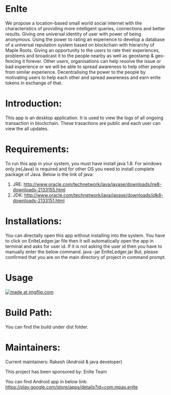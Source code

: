 
# Enlte
We propose a location-based small world social internet with the characteristics of providing more
intelligent queries, connections and better results. Giving one universal identity of user with power of
being anonymous. Using the power to rating an experience to develop a database of a universal
reputation system based on blockchain with hierarchy of Maple Roots. Giving an opportunity to the users
to rate their experiences, problems and broadcast it to the people nearby as well as geostamp &
geo-fencing it forever. Other users, organisations can help resolve the issue or bad experience or we will
be able to spread awareness to help other people from similar experience. Decentralising the power to
the people by motivating users to help each other and spread awareness and earn enlte tokens in
exchange of that.

# Introduction: 
This app is an desktop application. It is used to view the logs of all ongoing transaction in blockchain. These trasactions are public and each user can view the all updates.

# Requirements:
To run this app in your system, you must have install java 1.8. For windows only jre(Java) is required and for other OS you need to install complete package of Java. Below is the link of java:
1. JRE: http://www.oracle.com/technetwork/java/javase/downloads/jre8-downloads-2133155.html
2. JDK: http://www.oracle.com/technetwork/java/javase/downloads/jdk8-downloads-2133151.html

# Installations:
You can directally open this app without installing into the system. You have to click on EnlteLedger.jar file then it will automatically open the app in terminal and asks for user id. If it is not asking the user id then you have to manually enter the below command.
java -jar EnlteLedger.jar
But, please confirmed that you are on the main directory of project in command prompt.

# Usage

<a href="https://imgflip.com/gif/2310wy"><img src="https://i.imgflip.com/2310wy.gif" title="made at imgflip.com"/></a>

# Build Path: 
You can find the build under dist folder.

# Maintainers:

Current maintainers: Rakesh (Android & java developer)

This project has been sponsored by: Enlte Team

You can find Android app in below link: https://play.google.com/store/apps/details?id=com.mpas.enlte
